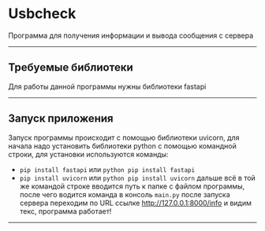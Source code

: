 # Usbcheck
Программа для получения информации и вывода сообщения с сервера
___________________________________________________________________________________________________________________________________________________________________________________
## Требуемые библиотеки
Для работы данной программы нужны библиотеки fastapi
___________________________________________________________________________________________________________________________________________________________________________________
## Запуск приложения
Запуск программы происходит с помощью библиотеки uvicorn, для начала надо установить библиотеки python с помощью командной строки, для установки используются команды:
- ```pip install fastapi``` или ```python pip install fastapi```
- ```pip install uvicorn``` или ```python pip install uvicorn```
дальше всё в той же командой строке вводится путь к папке с файлом программы, после чего водится команда в консоль
```main.py```
после запуска сервера переходим по URL ссылке http://127.0.0.1:8000/info и видим текс, программа работает!
___________________________________________________________________________________________________________________________________________________________________________________
